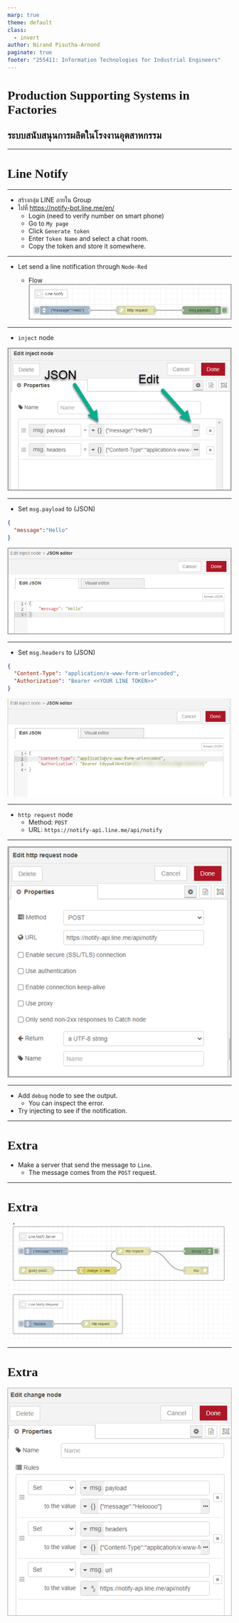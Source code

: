 ```yaml
---
marp: true
theme: default
class:
  - invert
author: Nirand Pisutha-Arnond
paginate: true
footer: "255411: Information Technologies for Industrial Engineers"
---
```


<style>
@import url('https://fonts.googleapis.com/css2?family=Prompt:ital,wght@0,100;0,300;0,400;0,700;1,100;1,300;1,400;1,700&display=swap');

    :root {
    font-family: Prompt;
    --hl-color: #D57E7E;
}
h1 {
  font-family: Prompt
}
</style>

# Production Supporting Systems in Factories

## ระบบสนับสนุนการผลิตในโรงงานอุตสาหกรรม

---

# Line Notify

---

- สร้างกลุ่ม LINE ภายใน Group
- ไปที่ https://notify-bot.line.me/en/
  - Login (need to verify number on smart phone)
  - Go to `My page`
  - Click `Generate token`
  - Enter `Token Name` and select a chat room.
  - Copy the token and store it somewhere.

---

- Let send a line notification through `Node-Red`

  - Flow
    ![width:900px](./img/M2_2_flow.png)

---

- `inject` node

![width:600px](./img/M2_2_inject1.png)

---

- Set `msg.payload` to (JSON)

```JSON
{
  "message":"Hello"
}
```

![width:600px](./img/M2_2_inject3.png)

---

- Set `msg.headers` to (JSON)

```JSON
{
  "Content-Type": "application/x-www-form-urlencoded",
  "Authorization": "Bearer <<YOUR LINE TOKEN>>"
}
```

![width:600px](./img/M2_2_inject2.png)

---

- `http request` node
  - Method: `POST`
  - URL: `https://notify-api.line.me/api/notify`

---

![width:500px](./img/M2_2_http_req.png)

---

- Add `debug` node to see the output.
  - You can inspect the error.
- Try injecting to see if the notification.

---

# Extra

- Make a server that send the message to `Line`.
  - The message comes from the `POST` request.

---

# Extra

![width:700px](./img/M2_2_extra1.png)

---

# Extra

![width:450px](./img/M2_2_extra2.png)
